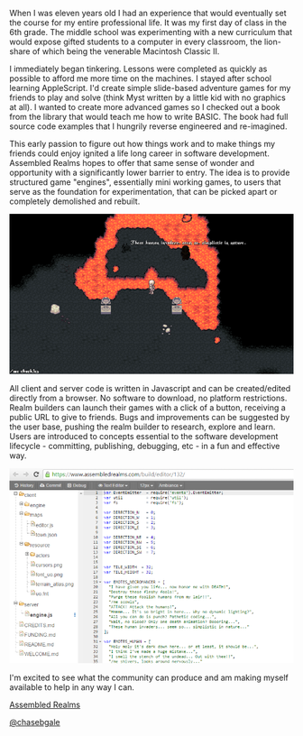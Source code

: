When I was eleven years old I had an experience that would eventually set the course for my entire professional life. It was my first day of class in the 6th grade. The middle school was experimenting with a new curriculum that would expose gifted students to a computer in every classroom, the lion-share of which being the venerable Macintosh Classic II. 

I immediately began tinkering. Lessons were completed as quickly as possible to afford me more time on the machines. I stayed after school learning AppleScript. I'd create simple slide-based adventure games for my friends to play and solve (think Myst written by a little kid with no graphics at all). I wanted to create more advanced games so I checked out a book from the library that would teach me how to write BASIC. The book had full source code examples that I hungrily reverse engineered and re-imagined. 

This early passion to figure out how things work and to make things my friends could enjoy ignited a life long career in software development. Assembled Realms hopes to offer that same sense of wonder and opportunity with a significantly lower barrier to entry. The idea is to provide structured game "engines", essentially mini working games, to users that serve as the foundation for experimentation, that can be picked apart or completely demolished and rebuilt. 

![GAME](resource/game.png)

All client and server code is written in Javascript and can be created/edited directly from a browser. No software to download, no platform restrictions. Realm builders can launch their games with a click of a button, receiving a public URL to give to friends. Bugs and improvements can be suggested by the user base, pushing the realm builder to research, explore and learn. Users are introduced to concepts essential to the software development lifecycle - committing, publishing, debugging, etc - in a fun and effective way.

![IDE](resource/ide.png)

I'm excited to see what the community can produce and am making myself available to help in any way I can. 

[Assembled Realms](https://www.assembledrealms.com)

[@chasebgale](https://twitter.com/chasebgale)